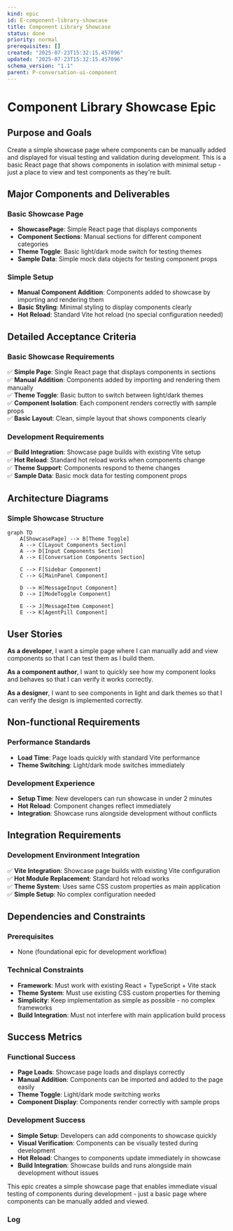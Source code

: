 ```yaml
---
kind: epic
id: E-component-library-showcase
title: Component Library Showcase
status: done
priority: normal
prerequisites: []
created: "2025-07-23T15:32:15.457096"
updated: "2025-07-23T15:32:15.457096"
schema_version: "1.1"
parent: P-conversation-ui-component
---
```


# Component Library Showcase Epic

## Purpose and Goals

Create a simple showcase page where components can be manually added and displayed for visual testing and validation during development. This is a basic React page that shows components in isolation with minimal setup - just a place to view and test components as they're built.

## Major Components and Deliverables

### Basic Showcase Page

- **ShowcasePage**: Simple React page that displays components
- **Component Sections**: Manual sections for different component categories
- **Theme Toggle**: Basic light/dark mode switch for testing themes
- **Sample Data**: Simple mock data objects for testing component props

### Simple Setup

- **Manual Component Addition**: Components added to showcase by importing and rendering them
- **Basic Styling**: Minimal styling to display components clearly
- **Hot Reload**: Standard Vite hot reload (no special configuration needed)

## Detailed Acceptance Criteria

### Basic Showcase Requirements

✅ **Simple Page**: Single React page that displays components in sections  
✅ **Manual Addition**: Components added by importing and rendering them manually  
✅ **Theme Toggle**: Basic button to switch between light/dark themes  
✅ **Component Isolation**: Each component renders correctly with sample props  
✅ **Basic Layout**: Clean, simple layout that shows components clearly

### Development Requirements

✅ **Build Integration**: Showcase page builds with existing Vite setup  
✅ **Hot Reload**: Standard hot reload works when components change  
✅ **Theme Support**: Components respond to theme changes  
✅ **Sample Data**: Basic mock data for testing component props

## Architecture Diagrams

### Simple Showcase Structure

```mermaid
graph TD
    A[ShowcasePage] --> B[Theme Toggle]
    A --> C[Layout Components Section]
    A --> D[Input Components Section]
    A --> E[Conversation Components Section]

    C --> F[Sidebar Component]
    C --> G[MainPanel Component]

    D --> H[MessageInput Component]
    D --> I[ModeToggle Component]

    E --> J[MessageItem Component]
    E --> K[AgentPill Component]
```

## User Stories

**As a developer**, I want a simple page where I can manually add and view components so that I can test them as I build them.

**As a component author**, I want to quickly see how my component looks and behaves so that I can verify it works correctly.

**As a designer**, I want to see components in light and dark themes so that I can verify the design is implemented correctly.

## Non-functional Requirements

### Performance Standards

- **Load Time**: Page loads quickly with standard Vite performance
- **Theme Switching**: Light/dark mode switches immediately

### Development Experience

- **Setup Time**: New developers can run showcase in under 2 minutes
- **Hot Reload**: Component changes reflect immediately
- **Integration**: Showcase runs alongside development without conflicts

## Integration Requirements

### Development Environment Integration

✅ **Vite Integration**: Showcase page builds with existing Vite configuration  
✅ **Hot Module Replacement**: Standard hot reload works  
✅ **Theme System**: Uses same CSS custom properties as main application  
✅ **Simple Setup**: No complex configuration needed

## Dependencies and Constraints

### Prerequisites

- None (foundational epic for development workflow)

### Technical Constraints

- **Framework**: Must work with existing React + TypeScript + Vite stack
- **Theme System**: Must use existing CSS custom properties for theming
- **Simplicity**: Keep implementation as simple as possible - no complex frameworks
- **Build Integration**: Must not interfere with main application build process

## Success Metrics

### Functional Success

- **Page Loads**: Showcase page loads and displays correctly
- **Manual Addition**: Components can be imported and added to the page easily
- **Theme Toggle**: Light/dark mode switching works
- **Component Display**: Components render correctly with sample props

### Development Success

- **Simple Setup**: Developers can add components to showcase quickly
- **Visual Verification**: Components can be visually tested during development
- **Hot Reload**: Changes to components update immediately in showcase
- **Build Integration**: Showcase builds and runs alongside main development without issues

This epic creates a simple showcase page that enables immediate visual testing of components during development - just a basic page where components can be manually added and viewed.

### Log
